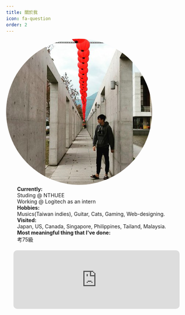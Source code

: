 ```yaml
---
title: 關於我
icon: fa-question
order: 2
---
```


<script type="text/javascript" src="assets/js/gem-download-count.js" defer></script>

<div class="row">
  <div class="5u 12u$(mobile)">
    <div class="item" style="box-shadow: none;">
        <a  class="image fit">
        <img style="border-radius: 500px; max-height: 400px; max-width: 400px; margin: auto;" src="assets/images/avatar.jpg" alt="Logo of EashSheet" />
        </a>
    </div>
  </div>
  <div class="7u 12u$(mobile)">
    <div class="item" style="box-shadow: none;">
        <p style="text-align: left; padding:0px 30px; margin: 0px;">
          <b style="font-weight: bold;">Currently:</b><br>
          Studing @ NTHUEE<br>
          Working @ Logitech as an intern<br>
          <b style="font-weight: bold;">Hobbies:</b><br>
          Musics(Taiwan indies), Guitar, Cats, Gaming, Web-designing.<br>
          <b style="font-weight: bold;">Visited:</b><br>
          Japan, US, Canada, Singapore, Philippines, Tailand, Malaysia.<br>
          <b style="font-weight: bold;">Most meaningful thing that I've done:</b><br>
          考75級
          <br>
        </p>
    </div>
  </div>
</div>
<iframe width="90%" height="160" src="https://clyp.it/dppnmj1q/widget" frameborder="0" style="margin: 20px; border-radius: 10px;"></iframe>
